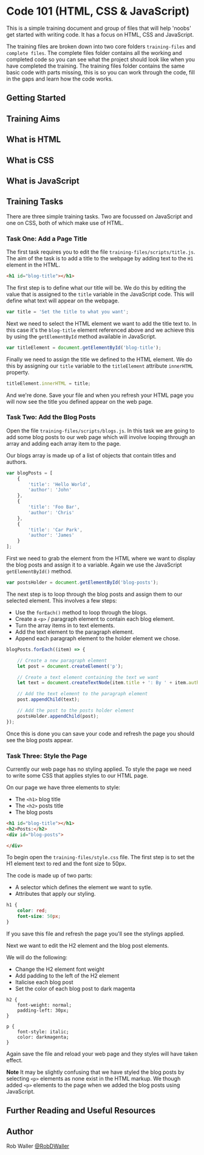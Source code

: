 # Code 101 (HTML, CSS & JavaScript)

This is a simple training document and group of files that will help 'noobs' get started with writing code. It has a focus on HTML, CSS and JavaScript.

The training files are broken down into two core folders `training-files` and `complete files`. The complete files folder contains all the working and completed code so you can see what the project should look like when you have completed the training. The training files folder contains the same basic code with parts missing, this is so you can work through the code, fill in the gaps and learn how the code works.

## Getting Started

## Training Aims

## What is HTML

## What is CSS

## What is JavaScript

## Training Tasks

There are three simple training tasks. Two are focussed on JavaScript and one on CSS, both of which make use of HTML.

### Task One: Add a Page Title

The first task requires you to edit the file `training-files/scripts/title.js`. The aim of the task is to add a title to the webpage by adding text to the `H1` element in the HTML.

```html
<h1 id="blog-title"></h1>
```

The first step is to define what our title will be. We do this by editing the value that is assigned to the `title` variable in the JavaScript code. This will define what text will appear on the webpage.

```javascript
var title = 'Set the title to what you want';
```

Next we need to select the HTML element we want to add the title text to. In this case it's the `blog-title` element referenced above and we achieve this by using the `getElementById` method available in JavaScript.

```javascript
var titleElement = document.getElementById('blog-title');
```

Finally we need to assign the title we defined to the HTML element. We do this by assigning our `title` variable to the `titleElement` attribute `innerHTML` property.

```javascript
titleElement.innerHTML = title;
```

And we're done. Save your file and when you refresh your HTML page you will now see the title you defined appear on the web page.

### Task Two: Add the Blog Posts

Open the file `training-files/scripts/blogs.js`. In this task we are going to add some blog posts to our web page which will involve looping through an array and adding each array item to the page.

Our blogs array is made up of a list of objects that contain titles and authors.

```javascript
var blogPosts = [
    {
        'title': 'Hello World',
        'author': 'John'
    },
    {
        'title': 'Foo Bar',
        'author': 'Chris'
    },
    {
        'title': 'Car Park',
        'author': 'James'
    }
];
```

First we need to grab the element from the HTML where we want to display the blog posts and assign it to a variable. Again we use the JavaScript `getElementById()` method.

```javascript
var postsHolder = document.getElementById('blog-posts');
```

The next step is to loop through the blog posts and assign them to our selected element. This involves a few steps:

- Use the `forEach()` method to loop through the blogs.
- Create a `<p>` / paragraph element to contain each blog element.
- Turn the array items in to text elements.
- Add the text element to the paragraph element.
- Append each paragraph element to the holder element we chose.

```javascript
blogPosts.forEach((item) => {

    // Create a new paragraph element
    let post = document.createElement('p');

    // Create a text element containing the text we want
    let text = document.createTextNode(item.title + ': By ' + item.author);

    // Add the text element to the paragraph element
    post.appendChild(text);

    // Add the post to the posts holder element
    postsHolder.appendChild(post);
});
```

Once this is done you can save your code and refresh the page you should see the blog posts appear.

### Task Three: Style the Page

Currently our web page has no styling applied. To style the page we need to write some CSS that applies styles to our HTML page.

On our page we have three elements to style:

- The `<h1>` blog title
- The `<h2>` posts title
- The blog posts

```html
<h1 id="blog-title"></h1>
<h2>Posts:</h2>
<div id="blog-posts">

</div>
```

To begin open the `training-files/style.css` file. The first step is to set the H1 element text to red and the font size to 50px.

The code is made up of two parts:

- A selector which defines the element we want to sytle.
- Attributes that apply our styling.

```css
h1 {
    color: red;
    font-size: 50px;
}
```

If you save this file and refresh the page you'll see the stylings applied.

Next we want to edit the H2 element and the blog post elements.

We will do the following:

- Change the H2 element font weight
- Add padding to the left of the H2 element
- Italicise each blog post
- Set the color of each blog post to dark magenta

```
h2 {
    font-weight: normal;
    padding-left: 30px;
}

p {
    font-style: italic;
    color: darkmagenta;
}
```

Again save the file and reload your web page and they styles will have taken effect.

**Note** It may be slightly confusing that we have styled the blog posts by selecting `<p>` elements as none exist in the HTML markup. We though added `<p>` elements to the page when we added the blog posts using JavaScript.

## Further Reading and Useful Resources

## Author

Rob Waller
[@RobDWaller](https://twitter.com/RobDWaller)
